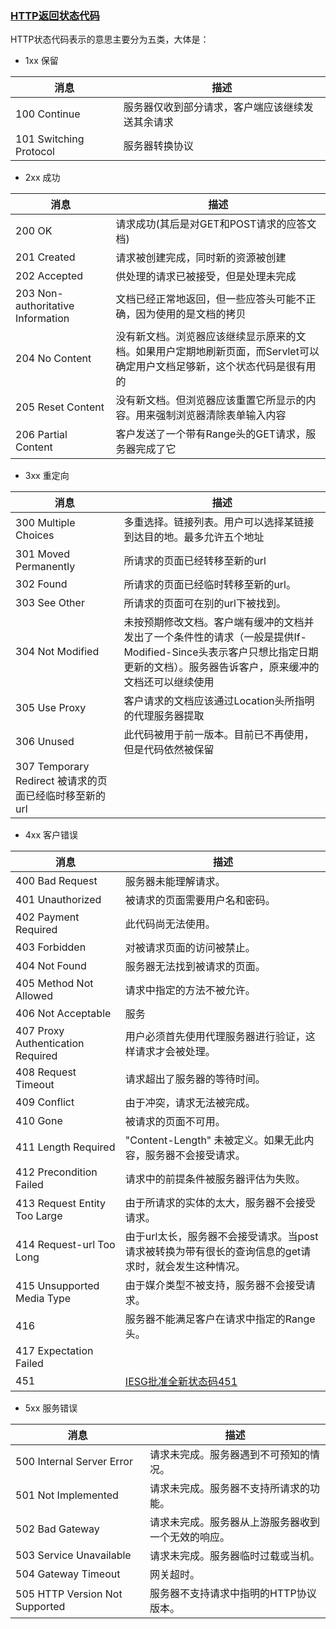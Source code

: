 ### [HTTP返回状态代码](https://www.addedbytes.com/articles/for-beginners/http-status-codes/)

HTTP状态代码表示的意思主要分为五类，大体是：

* 1xx        保留

|    消息           | 描述                                          |
| ---------------- | --------------------------------------------- |
|100 Continue | 服务器仅收到部分请求，客户端应该继续发送其余请求       |
|101 Switching Protocol | 服务器转换协议                            |

* 2xx        成功

|    消息           | 描述                                          |
| ----------------- | --------------------------------------------- |
|200 OK             | 请求成功(其后是对GET和POST请求的应答文档)        |
|201 Created        | 请求被创建完成，同时新的资源被创建               |
202 Accepted        | 供处理的请求已被接受，但是处理未完成             |
203 Non-authoritative Information | 文档已经正常地返回，但一些应答头可能不正确，因为使用的是文档的拷贝 |
204 No Content    | 没有新文档。浏览器应该继续显示原来的文档。如果用户定期地刷新页面，而Servlet可以确定用户文档足够新，这个状态代码是很有用的 |
205 Reset Content | 没有新文档。但浏览器应该重置它所显示的内容。用来强制浏览器清除表单输入内容 |
206 Partial Content    | 客户发送了一个带有Range头的GET请求，服务器完成了它 |

* 3xx        重定向

|    消息           | 描述                                          |
| ----------------- | --------------------------------------------- |
| 300 Multiple Choices | 多重选择。链接列表。用户可以选择某链接到达目的地。最多允许五个地址 |
|301 Moved Permanently |所请求的页面已经转移至新的url                                    |
|302 Found    | 所请求的页面已经临时转移至新的url。                                       |
|303 See Other | 所请求的页面可在别的url下被找到。                                        |
|304 Not Modified | 未按预期修改文档。客户端有缓冲的文档并发出了一个条件性的请求（一般是提供If-Modified-Since头表示客户只想比指定日期更新的文档）。服务器告诉客户，原来缓冲的文档还可以继续使用|
|305 Use Proxy | 客户请求的文档应该通过Location头所指明的代理服务器提取 |
|306 Unused    | 此代码被用于前一版本。目前已不再使用，但是代码依然被保留 |
|307 Temporary Redirect    被请求的页面已经临时移至新的url |

* 4xx        客户错误

|    消息           | 描述                                          |
| ----------------- | --------------------------------------------- |
|400 Bad Request    |服务器未能理解请求。                             |
|401 Unauthorized    |被请求的页面需要用户名和密码。|
|402 Payment Required    |此代码尚无法使用。|
|403 Forbidden    |对被请求页面的访问被禁止。|
|404 Not Found    |服务器无法找到被请求的页面。|
|405 Method Not Allowed    |请求中指定的方法不被允许。|
|406 Not Acceptable    |服务|器生成的响应无法被客户端所接受。|
|407 Proxy Authentication Required    |用户必须首先使用代理服务器进行验证，这样请求才会被处理。|
|408 Request Timeout    |请求超出了服务器的等待时间。|
|409 Conflict    |由于冲突，请求无法被完成。|
|410 Gone    |被请求的页面不可用。|
|411 Length Required    |"Content-Length" 未被定义。如果无此内容，服务器不会接受请求。|
|412 Precondition Failed    |请求中的前提条件被服务器评估为失败。|
|413 Request Entity Too Large    |由于所请求的实体的太大，服务器不会接受请求。|
|414 Request-url Too Long    |由于url太长，服务器不会接受请求。当post请求被转换为带有很长的查询信息的get请求时，就会发生这种情况。|
|415 Unsupported Media Type    |由于媒介类型不被支持，服务器不会接受请求。|
|416     |服务器不能满足客户在请求中指定的Range头。|
|417 Expectation Failed     | |
|451 | [IESG批准全新状态码451](http://technews.tw/2015/12/21/google-tim-bray-drafts-new-http-status-code-451-for-censorship/)|

* 5xx        服务错误

|    消息               | 描述                                          |
| ----------------- | --------------------------------------------- |
|500 Internal Server Error    |请求未完成。服务器遇到不可预知的情况。|
|501 Not Implemented    |请求未完成。服务器不支持所请求的功能。|
|502 Bad Gateway    |请求未完成。服务器从上游服务器收到一个无效的响应。|
|503 Service Unavailable    |请求未完成。服务器临时过载或当机。|
|504 Gateway Timeout    |网关超时。|
|505 HTTP Version Not Supported    |服务器不支持请求中指明的HTTP协议版本。|
